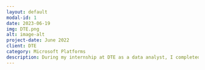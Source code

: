 ```yaml
---
layout: default
modal-id: 1
date: 2023-06-19
img: DTE.png
alt: image-alt
project-date: June 2022
client: DTE
category: Microsoft Platforms
description: During my internship at DTE as a data analyst, I completed three projects.The first project involved creating a PowerApp app to organize, filter, insert, and delete licenses within a SharePoint list. It took approximately one month to complete. Using Agile methodologies, I presented my prototype app to my supervisor on a weekly basis and incorporated feedback into the development process. The goal was to leverage the features of PowerApps to provide a convenient solution for managing licenses. I connected the PowerApp to the SharePoint list and DTE's active directory, allowing easy lookup of names, job titles, and emails. The app enabled users to select licenses from a dropdown and provided filtering options based on expiration dates, license types, keywords, and names. Additionally, it included buttons for editing and deleting entries, with pop-up notifications to prevent accidental deletions or duplicates. The success of this project led to another opportunity.In project two, my supervisor was impressed with my work on the first project and asked me to create a similar PowerApp app but focused on password management. Using a separate SharePoint list dedicated to company-issued passwords, I enhanced the app with additional features, including password hiding and restricted access to authorized personnel only. This project also took approximately one month to complete.Lastly, project three involved creating a Power BI dashboard using the same SharePoint list from project one. The goal was to provide visually appealing and informative insights into license allocation within the company. The Power BI dashboard showcased details such as expired licenses and the percentage of each license type used by the company. I paid attention to color choices, considering colorblind users. This project further strengthened my skills with Microsoft platforms.Overall, these projects allowed me to deliver high-level requirements, adhere to Agile methodologies, and become proficient in PowerApps and Power BI. The solutions I developed provided valuable insights for license allocation, improved management processes, streamlined operations, and enhanced security for company-issued licenses and passwords at DTE.
---
```

